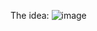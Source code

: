 The idea:
![image](https://github.com/user-attachments/assets/553e5851-8e9d-4c76-b8e5-c56643fd26db)
